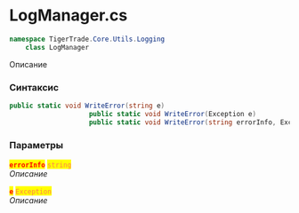 
# LogManager.cs
```csharp
namespace TigerTrade.Core.Utils.Logging  
    class LogManager
```

Описание

### Синтаксис
```csharp
public static void WriteError(string e)
                    public static void WriteError(Exception e)
                    public static void WriteError(string errorInfo, Exception e)
```

### Параметры  
<mark style="color:red;">**`errorInfo`**</mark> <mark style="color:coral;">`string`</mark>  
 *Описание*  
  
<mark style="color:red;">**`e`**</mark> <mark style="color:coral;">`Exception`</mark>  
 *Описание*  
  

                    
                    